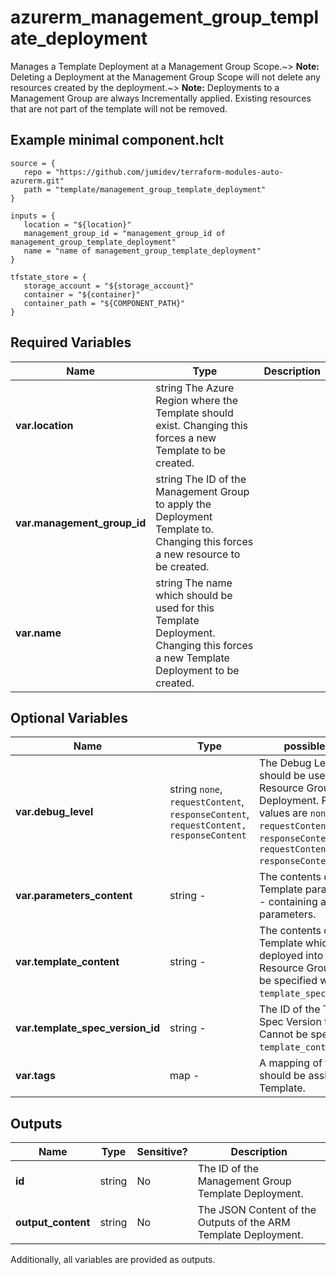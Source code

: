 # azurerm_management_group_template_deployment

Manages a Template Deployment at a Management Group Scope.~> **Note:** Deleting a Deployment at the Management Group Scope will not delete any resources created by the deployment.~> **Note:** Deployments to a Management Group are always Incrementally applied. Existing resources that are not part of the template will not be removed.

## Example minimal component.hclt

```hcl
source = {
   repo = "https://github.com/jumidev/terraform-modules-auto-azurerm.git" 
   path = "template/management_group_template_deployment" 
}

inputs = {
   location = "${location}" 
   management_group_id = "management_group_id of management_group_template_deployment" 
   name = "name of management_group_template_deployment" 
}

tfstate_store = {
   storage_account = "${storage_account}" 
   container = "${container}" 
   container_path = "${COMPONENT_PATH}" 
}

```

## Required Variables

| Name | Type |  Description |
| ---- | --------- |  ----------- |
| **var.location** | string  The Azure Region where the Template should exist. Changing this forces a new Template to be created. | 
| **var.management_group_id** | string  The ID of the Management Group to apply the Deployment Template to. Changing this forces a new resource to be created. | 
| **var.name** | string  The name which should be used for this Template Deployment. Changing this forces a new Template Deployment to be created. | 

## Optional Variables

| Name | Type |  possible values |  Description |
| ---- | --------- |  ----------- | ----------- |
| **var.debug_level** | string  `none`, `requestContent`, `responseContent`, `requestContent, responseContent`  |  The Debug Level which should be used for this Resource Group Template Deployment. Possible values are `none`, `requestContent`, `responseContent` and `requestContent, responseContent`. | 
| **var.parameters_content** | string  -  |  The contents of the ARM Template parameters file - containing a JSON list of parameters. | 
| **var.template_content** | string  -  |  The contents of the ARM Template which should be deployed into this Resource Group. Cannot be specified with `template_spec_version_id`. | 
| **var.template_spec_version_id** | string  -  |  The ID of the Template Spec Version to deploy. Cannot be specified with `template_content`. | 
| **var.tags** | map  -  |  A mapping of tags which should be assigned to the Template. | 



## Outputs

| Name | Type | Sensitive? | Description |
| ---- | ---- | --------- | --------- |
| **id** | string | No  | The ID of the Management Group Template Deployment. | 
| **output_content** | string | No  | The JSON Content of the Outputs of the ARM Template Deployment. | 

Additionally, all variables are provided as outputs.
